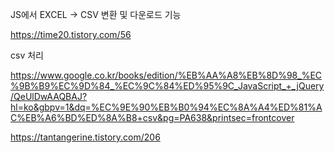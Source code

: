 JS에서 EXCEL -> CSV 변환 및 다운로드 기능

https://time20.tistory.com/56

csv 처리

https://www.google.co.kr/books/edition/%EB%AA%A8%EB%8D%98_%EC%9B%B9%EC%9D%84_%EC%9C%84%ED%95%9C_JavaScript_+_jQuery/QeUlDwAAQBAJ?hl=ko&gbpv=1&dq=%EC%9E%90%EB%B0%94%EC%8A%A4%ED%81%AC%EB%A6%BD%ED%8A%B8+csv&pg=PA638&printsec=frontcover

https://tantangerine.tistory.com/206